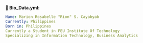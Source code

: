 **:eyes: Bio_Data.yml:**

```yaml
Name: Marion Rosabelle "Rion" S. Cayabyab
Currently: Philippines
Born in: Philippines
Currently a Student in FEU Institute Of Technology
Specializing in Information Technology, Business Analytics
```
